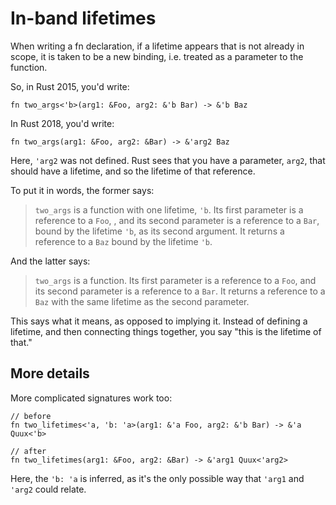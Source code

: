 # In-band lifetimes

When writing a fn declaration, if a lifetime appears that is not already in
scope, it is taken to be a new binding, i.e. treated as a parameter to the
function.

So, in Rust 2015, you'd write:

```rust,ignore
fn two_args<'b>(arg1: &Foo, arg2: &'b Bar) -> &'b Baz
```

In Rust 2018, you'd write:

```rust,ignore
fn two_args(arg1: &Foo, arg2: &Bar) -> &'arg2 Baz
```

Here, `'arg2` was not defined. Rust sees that you have a parameter, `arg2`, that
should have a lifetime, and so the lifetime of that reference.

To put it in words, the former says:

> `two_args` is a function with one lifetime, `'b`. Its first parameter is a
> reference to a `Foo`, , and its second parameter is a reference to a `Bar`,
> bound by the lifetime `'b`, as its second argument. It returns a reference to
> a `Baz` bound by the lifetime `'b`.

And the latter says:

> `two_args` is a function. Its first parameter is a reference to a `Foo`,
> and its second parameter is a reference to a `Bar`. It returns a reference to
> a `Baz` with the same lifetime as the second parameter.

This says what it means, as opposed to implying it. Instead of defining a
lifetime, and then connecting things together, you say "this is the lifetime
of that."

## More details

More complicated signatures work too:

```rust,ignore
// before
fn two_lifetimes<'a, 'b: 'a>(arg1: &'a Foo, arg2: &'b Bar) -> &'a Quux<'b>

// after
fn two_lifetimes(arg1: &Foo, arg2: &Bar) -> &'arg1 Quux<'arg2>
```

Here, the `'b: 'a` is inferred, as it's the only possible way that `'arg1`
and `'arg2` could relate.